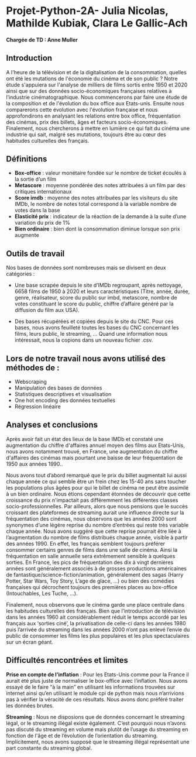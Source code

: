 # Projet-Python-2A- Julia Nicolas, Mathilde Kubiak, Clara Le Gallic-Ach 
#### Chargée de TD : Anne Muller 



## Introduction
A l’heure de la télévision et de la digitalisation de la consommation, quelles ont été les mutations de l'économie du cinéma et de son public ?
Notre étude s'appuiera sur l'analyse de milliers de films sortis entre 1950 et 2020 ainsi que sur des données socio-économiques françaises relatives à l’industrie cinématographique. 
Nous commencerons par faire une étude de la composition et de l'évolution du box office aux Etats-unis. Ensuite nous comparerons cette évolution avec l'évolution française et nous approfondirons en analysant les relations entre box office, fréquentation des cinémas, prix des billets, âges et facteurs socio-économiques. Finalement, nous chercherons à mettre en lumière ce qui fait du cinéma une industrie qui sait, malgré ses mutations, toujours être au cœur des habitudes culturelles des français. 
 
## Définitions 
- **Box-office** : valeur monétaire fondée sur le nombre de ticket écoulés à la sortie d’un film
- **Metascore** : moyenne pondérée des notes attribuées à un film par des critiques internationaux
- **Score imdb** : moyenne des notes attribuées par les visiteurs du site IMDb, le nombre de notes total correspond à la variable nombre de votes dans la base
- **Elasticité prix** : indicateur de la réaction de la demande à la suite d’une variation du prix de 1%
- **Bien ordinaire** : bien dont la consommation diminue lorsque son prix augmente
 
## Outils de travail 
Nos bases de données sont nombreuses mais se divisent en deux catégories : 

- Une base scrapée depuis le site d’IMDb regroupant, après nettoyage, 6658 films de 1950 à 2020 et leurs caractéristiques (Titre, année, durée, genre, réalisateur, score du public sur imbd, metascore, nombre de votes constituant le score du public, chiffre d’affaire généré par la diffusion du film aux USA).

- Des bases récupérées et copiées depuis le site du CNC. Pour ces bases, nous avons feuilleté toutes les bases du CNC concernant les films, leurs public, le streaming, … Quand une information nous intéressait, nous la copions dans un nouveau fichier .csv. 
 
## Lors de notre travail nous avons utilisé des méthodes de :
* Webscraping
* Manipulation des bases de données 
* Statistiques descriptives et visualisation
* One hot encoding des données textuelles
* Régression linéaire
 
## Analyses et conclusions 
Après avoir fait un état des lieux de la base IMDb et constaté une augmentation du chiffre d'affaires annuel moyen des films aux Etats-Unis, nous avons notamment trouvé, en France, une augmentation du chiffre d'affaires des cinémas mais pourtant une baisse de leur fréquentation de 1950 aux années 1990.. 

Nous avons tout d’abord remarqué que le prix du billet augmentait lui aussi chaque année ce qui semble être un frein chez les 15-40 ans sans toucher les populations plus âgées pour qui le billet de cinéma ne peut être assimilé à un bien ordinaire. Nous étions cependant étonnées de découvrir que cette croissance du prix n'impactait pas différemment les différentes classes socio-professionnelles. Par ailleurs, alors que nous pensions que le succès croissant des plateformes de streaming aurait une influence directe sur la fréquentation des cinémas, nous observons que les années 2000 sont synonymes d’une légère reprise du nombre d’entrées qui reste très variable chaque année. Nous avons suggéré que cette reprise pourrait être liée à l’augmentation du nombre de films distribués chaque année, visible à partir des années 1990.
En effet, les français semblent toujours préférer consommer certains genres de films dans une salle de cinéma. Ainsi la fréquentation en salle annuelle sera extrêmement sensible à quelques sorties. En France, les pics de fréquentation des dix à vingt dernières années sont généralement associés à de grosses productions américaines de fantastique/science-fiction/animation, généralement des sagas (Harry Potter, Star Wars, Toy Story, L’age de glace, …) ou bien des comédies françaises qui décrochent toujours des premières places au box-office (Intouchables, Les Tuche, …). 

Finalement, nous observons que le cinéma garde une place centrale dans les habitudes culturelles des français. Bien que l’introduction de télévision dans les années 1960 ait considérablement réduit le temps accordé par les français aux ‘sorties ciné’, la privatisation de celle-ci dans les années 1980 puis l’arrivée du streaming dans les années 2000 n’ont pas enlevé l’envie du public de consommer les films les plus populaires et les plus spectaculaires sur un écran géant.   
 
## Difficultés rencontrées et limites

**Prise en compte de l’inflation** : Pour les Etats-Unis comme pour la France il aurait été plus juste de normaliser le box-office avec l’inflation. Nous avons essayé de le faire “à la main” en utilisant les informations trouvées sur internet ainsi qu’en utilisant le module cpi de python mais nous n’arrivions pas à vérifier la véracité de ces résultats. Nous avons donc préféré traiter les données brutes.
 
**Streaming** : Nous ne disposions que de données concernant le streaming légal, or le streaming illégal existe également. C’est pourquoi nous n’avons pas discuté du streaming en volume mais plutôt de l’usage du streaming en fonction de l'âge et de l’évolution de l’orientation du streaming. Implicitement, nous avons supposé que le streaming illégal représentait une part constante du streaming global.
